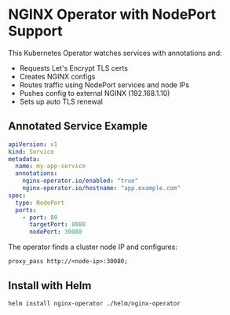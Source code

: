 # NGINX Operator with NodePort Support

This Kubernetes Operator watches services with annotations and:
- Requests Let's Encrypt TLS certs
- Creates NGINX configs
- Routes traffic using NodePort services and node IPs
- Pushes config to external NGINX (192.168.1.10)
- Sets up auto TLS renewal

## Annotated Service Example

```yaml
apiVersion: v1
kind: Service
metadata:
  name: my-app-service
  annotations:
    nginx-operator.io/enabled: "true"
    nginx-operator.io/hostname: "app.example.com"
spec:
  type: NodePort
  ports:
    - port: 80
      targetPort: 8080
      nodePort: 30080
```

The operator finds a cluster node IP and configures:

```nginx
proxy_pass http://<node-ip>:30080;
```

## Install with Helm

```bash
helm install nginx-operator ./helm/nginx-operator
```